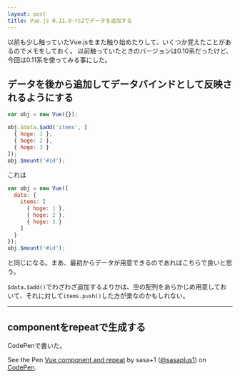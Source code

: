 ```yaml
---
layout: post
title: Vue.js 0.11.0-rc2でデータを追加する
---
```

以前も少し触っていたVue.jsをまた触り始めたりして、いくつか覚えたことがあるのでメモをしておく。
以前触っていたときのバージョンは0.10系だったけど、今回は0.11系を使ってみる事にした。

## データを後から追加してデータバインドとして反映されるようにする

```js
var obj = new Vue({});

obj.$data.$add('items', [
  { hoge: 1 },
  { hoge: 2 },
  { hoge: 3 }
]);
obj.$mount('#id');
```

これは

```js
var obj = new Vue({
  data: {
    items: [
      { hoge: 1 },
      { hoge: 2 },
      { hoge: 3 }
    ]
  }
});
obj.$mount('#id');
```

と同じになる。まあ、最初からデータが用意できるのであればこちらで良いと思う。

`$data.$add()`でわざわざ追加するよりかは、空の配列をあらかじめ用意しておいて、それに対して`items.push()`した方が楽なのかもしれない。

---

## componentをrepeatで生成する

CodePenで書いた。

<p data-height="268" data-theme-id="0" data-slug-hash="nvFeL" data-default-tab="result" data-user="sasaplus1" class='codepen'>See the Pen <a href='http://codepen.io/sasaplus1/pen/nvFeL/'>Vue component and repeat</a> by sasa+1 (<a href='http://codepen.io/sasaplus1'>@sasaplus1</a>) on <a href='http://codepen.io'>CodePen</a>.</p>
<script async src="//codepen.io/assets/embed/ei.js"></script>
